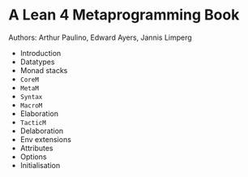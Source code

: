 # A Lean 4 Metaprogramming Book

Authors: Arthur Paulino, Edward Ayers, Jannis Limperg

* Introduction
* Datatypes
* Monad stacks
* `CoreM`
* `MetaM`
* `Syntax`
* `MacroM`
* Elaboration
* `TacticM`
* Delaboration
* Env extensions
* Attributes
* Options
* Initialisation
